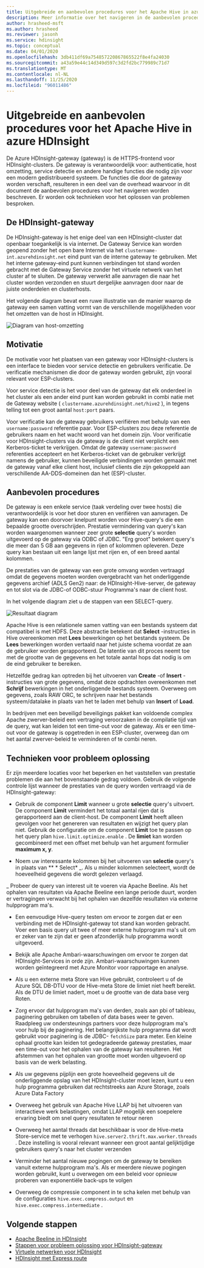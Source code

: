 ```yaml
---
title: Uitgebreide en aanbevolen procedures voor het Apache Hive in azure HDInsight
description: Meer informatie over het navigeren in de aanbevolen procedures voor het uitvoeren van Hive-query's via de Azure HDInsight-gateway
author: hrasheed-msft
ms.author: hrasheed
ms.reviewer: jasonh
ms.service: hdinsight
ms.topic: conceptual
ms.date: 04/01/2020
ms.openlocfilehash: 3db411df69a754857220867865522f8e4fa24030
ms.sourcegitcommit: a43a59e44c14d349d597c3d2fd2bc779989c71d7
ms.translationtype: MT
ms.contentlocale: nl-NL
ms.lasthandoff: 11/25/2020
ms.locfileid: "96011486"
---
```

# <a name="gateway-deep-dive-and-best-practices-for-apache-hive-in-azure-hdinsight"></a>Uitgebreide en aanbevolen procedures voor het Apache Hive in azure HDInsight

De Azure HDInsight-gateway (gateway) is de HTTPS-frontend voor HDInsight-clusters. De gateway is verantwoordelijk voor: authenticatie, host omzetting, service detectie en andere handige functies die nodig zijn voor een modern gedistribueerd systeem. De functies die door de gateway worden verschaft, resulteren in een deel van de overhead waarvoor in dit document de aanbevolen procedures voor het navigeren worden beschreven. Er worden ook technieken voor het oplossen van problemen besproken.

## <a name="the-hdinsight-gateway"></a>De HDInsight-gateway

De HDInsight-gateway is het enige deel van een HDInsight-cluster dat openbaar toegankelijk is via internet. De Gateway Service kan worden geopend zonder het open bare Internet via het `clustername-int.azurehdinsight.net` eind punt van de interne gateway te gebruiken. Met het interne gateway-eind punt kunnen verbindingen tot stand worden gebracht met de Gateway Service zonder het virtuele netwerk van het cluster af te sluiten. De gateway verwerkt alle aanvragen die naar het cluster worden verzonden en stuurt dergelijke aanvragen door naar de juiste onderdelen en clusterhosts.

Het volgende diagram bevat een ruwe illustratie van de manier waarop de gateway een samen vatting vormt van de verschillende mogelijkheden voor het omzetten van de host in HDInsight.

![Diagram van host-omzetting](./media/gateway-best-practices/host-resolution-diagram.png "Diagram van host-omzetting")

## <a name="motivation"></a>Motivatie

De motivatie voor het plaatsen van een gateway voor HDInsight-clusters is een interface te bieden voor service detectie en gebruikers verificatie. De verificatie mechanismen die door de gateway worden gebruikt, zijn vooral relevant voor ESP-clusters.

Voor service detectie is het voor deel van de gateway dat elk onderdeel in het cluster als een ander eind punt kan worden gebruikt in combi natie met de Gateway website ( `clustername.azurehdinsight.net/hive2` ), in tegens telling tot een groot aantal `host:port` paars.

Voor verificatie kan de gateway gebruikers verifiëren met behulp van een `username:password` referentie paar. Voor ESP-clusters zou deze referentie de gebruikers naam en het wacht woord van het domein zijn. Voor verificatie voor HDInsight-clusters via de gateway is de client niet verplicht een Kerberos-ticket te verkrijgen. Omdat de gateway `username:password` referenties accepteert en het Kerberos-ticket van de gebruiker verkrijgt namens de gebruiker, kunnen beveiligde verbindingen worden gemaakt met de gateway vanaf elke client host, inclusief clients die zijn gekoppeld aan verschillende AA-DDS-domeinen dan het (ESP)-cluster.

## <a name="best-practices"></a>Aanbevolen procedures

De gateway is een enkele service (taak verdeling over twee hosts) die verantwoordelijk is voor het door sturen en verifiëren van aanvragen. De gateway kan een doorvoer knelpunt worden voor Hive-query's die een bepaalde grootte overschrijden. Prestatie vermindering van query's kan worden waargenomen wanneer zeer grote **selectie** query's worden uitgevoerd op de gateway via ODBC of JDBC. "Erg groot" betekent query's die meer dan 5 GB aan gegevens in rijen of kolommen opleveren. Deze query kan bestaan uit een lange lijst met rijen en, of een breed aantal kolommen.

De prestaties van de gateway van een grote omvang worden vertraagd omdat de gegevens moeten worden overgebracht van het onderliggende gegevens archief (ADLS Gen2) naar: de HDInsight-Hive-server, de gateway en tot slot via de JDBC-of ODBC-stuur Programma's naar de client host.

In het volgende diagram ziet u de stappen van een SELECT-query.

![Resultaat diagram](./media/gateway-best-practices/result-retrieval-diagram.png "Resultaat diagram")

Apache Hive is een relationele samen vatting van een bestands systeem dat compatibel is met HDFS. Deze abstractie betekent dat **Select** -instructies in Hive overeenkomen met **Lees** bewerkingen op het bestands systeem. De **Lees** bewerkingen worden vertaald naar het juiste schema voordat ze aan de gebruiker worden gerapporteerd. De latentie van dit proces neemt toe met de grootte van de gegevens en het totale aantal hops dat nodig is om de eind gebruiker te bereiken.

Hetzelfde gedrag kan optreden bij het uitvoeren van **Create** -of **Insert** -instructies van grote gegevens, omdat deze opdrachten overeenkomen met **Schrijf** bewerkingen in het onderliggende bestands systeem. Overweeg om gegevens, zoals RAW ORC, te schrijven naar het bestands systeem/datalake in plaats van het te laden met behulp van **Insert** of **Load**.

In bedrijven met een beveiligd beveiligings pakket kan voldoende complex Apache zwerver-beleid een vertraging veroorzaken in de compilatie tijd van de query, wat kan leiden tot een time-out voor de gateway. Als er een time-out voor de gateway is opgetreden in een ESP-cluster, overweeg dan om het aantal zwerver-beleid te verminderen of te combi neren.

## <a name="troubleshooting-techniques"></a>Technieken voor probleem oplossing

Er zijn meerdere locaties voor het beperken en het vaststellen van prestatie problemen die aan het bovenstaande gedrag voldoen. Gebruik de volgende controle lijst wanneer de prestaties van de query worden vertraagd via de HDInsight-gateway:

* Gebruik de component **Limit** wanneer u grote **selectie** query's uitvoert. De component **Limit** vermindert het totaal aantal rijen dat is gerapporteerd aan de client-host. De component **Limit** heeft alleen gevolgen voor het genereren van resultaten en wijzigt het query plan niet. Gebruik de configuratie om de component **Limit** toe te passen op het query plan `hive.limit.optimize.enable` . De **limiet** kan worden gecombineerd met een offset met behulp van het argument formulier **maximum x, y**.

* Noem uw interessante kolommen bij het uitvoeren van **selectie** query's in plaats van ** \* Select* _. Als u minder kolommen selecteert, wordt de hoeveelheid gegevens die wordt gelezen verlaagd.

_ Probeer de query van interest uit te voeren via Apache Beeline. Als het ophalen van resultaten via Apache Beeline een lange periode duurt, worden er vertragingen verwacht bij het ophalen van dezelfde resultaten via externe hulpprogram ma's.

* Een eenvoudige Hive-query testen om ervoor te zorgen dat er een verbinding met de HDInsight-gateway tot stand kan worden gebracht. Voer een basis query uit twee of meer externe hulpprogram ma's uit om er zeker van te zijn dat er geen afzonderlijk hulp programma wordt uitgevoerd.

* Bekijk alle Apache Ambari-waarschuwingen om ervoor te zorgen dat HDInsight-Services in orde zijn. Ambari-waarschuwingen kunnen worden geïntegreerd met Azure Monitor voor rapportage en analyse.

* Als u een externe meta Store van Hive gebruikt, controleert u of de Azure SQL DB-DTU voor de Hive-meta Store de limiet niet heeft bereikt. Als de DTU de limiet nadert, moet u de grootte van de data base verg Roten.

* Zorg ervoor dat hulpprogram ma's van derden, zoals aan pbi of tableau, paginering gebruiken om tabellen of data bases weer te geven. Raadpleeg uw ondersteunings partners voor deze hulpprogram ma's voor hulp bij de paginering. Het belangrijkste hulp programma dat wordt gebruikt voor paginering is de JDBC- `fetchSize` para meter. Een kleine ophaal grootte kan leiden tot gedegradeerde gateway prestaties, maar een time-out voor het ophalen van de gateway kan resulteren. Het afstemmen van het ophalen van grootte moet worden uitgevoerd op basis van de werk belasting.

* Als uw gegevens pijplijn een grote hoeveelheid gegevens uit de onderliggende opslag van het HDInsight-cluster moet lezen, kunt u een hulp programma gebruiken dat rechtstreeks aan Azure Storage, zoals Azure Data Factory

* Overweeg het gebruik van Apache Hive LLAP bij het uitvoeren van interactieve werk belastingen, omdat LLAP mogelijk een soepelere ervaring biedt om snel query resultaten te retour neren

* Overweeg het aantal threads dat beschikbaar is voor de Hive-meta Store-service met te verhogen `hive.server2.thrift.max.worker.threads` . Deze instelling is vooral relevant wanneer een groot aantal gelijktijdige gebruikers query's naar het cluster verzenden

* Verminder het aantal nieuwe pogingen om de gateway te bereiken vanuit externe hulpprogram ma's. Als er meerdere nieuwe pogingen worden gebruikt, kunt u overwegen om een beleid voor opnieuw proberen van exponentiële back-ups te volgen

* Overweeg de compressie component in te scha kelen met behulp van de configuraties `hive.exec.compress.output` en `hive.exec.compress.intermediate` .

## <a name="next-steps"></a>Volgende stappen

* [Apache Beeline in HDInsight](../hadoop/apache-hadoop-use-hive-beeline.md)
* [Stappen voor probleem oplossing voor HDInsight-gateway](./troubleshoot-gateway-timeout.md)
* [Virtuele netwerken voor HDInsight](../hdinsight-plan-virtual-network-deployment.md)
* [HDInsight met Express route](../connect-on-premises-network.md)